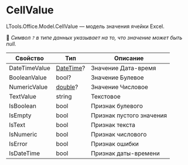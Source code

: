 # CellValue

LTools.Office.Model.CellValue — модель значения ячейки Excel.

:small_blue_diamond: *Символ `?` в типе данных указывает на то, что значение может быть null.*

| Свойство      | Тип       | Описание                 |
| ------------- | --------- | ------------------------ |
| DateTimeValue | [DateTime](https://learn.microsoft.com/ru-ru/dotnet/api/system.datetime?view=net-5.0)? | Значение Дата-время      |
| BooleanValue  | bool?     | Значение Булевое         |
| NumericValue  | [double](https://learn.microsoft.com/ru-ru/dotnet/api/system.double?view=net-5.0&viewFallbackFrom=windowsdesktop-3.0)?   | Значение Числовое        |
| TextValue     | string    | Текстовое                |
| IsBoolean     | bool      | Признак булевого         |
| IsEmpty       | bool      | Признак пустого значения |
| IsText        | bool      | Признак текста           |
| IsNumeric     | bool      | Признак числового        |
| IsError       | bool      | Признак ошибки           |
| IsDateTime    | bool      | Признак даты-времени     |


